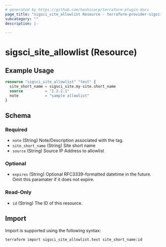 ```yaml
---
# generated by https://github.com/hashicorp/terraform-plugin-docs
page_title: "sigsci_site_allowlist Resource - terraform-provider-sigsci"
subcategory: ""
description: |-
  
---
```


# sigsci_site_allowlist (Resource)



## Example Usage

```terraform
resource "sigsci_site_allowlist" "test" {
  site_short_name = sigsci_site.my-site.short_name
  source          = "1.2.2.1"
  note            = "sample allowlist"
}
```

<!-- schema generated by tfplugindocs -->
## Schema

### Required

- `note` (String) Note/Description associated with the tag.
- `site_short_name` (String) Site short name
- `source` (String) Source IP Address to allowlist

### Optional

- `expires` (String) Optional RFC3339-formatted datetime in the future. Omit this paramater if it does not expire.

### Read-Only

- `id` (String) The ID of this resource.

## Import

Import is supported using the following syntax:

```shell
terraform import sigsci_site_allowlist.test site_short_name:id
```
